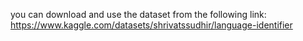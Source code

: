 you can download and use the dataset from the following link:
https://www.kaggle.com/datasets/shrivatssudhir/language-identifier
